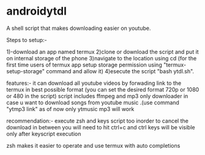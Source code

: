 # androidytdl
A shell script that makes downloading easier on youtube.

Steps to setup:-

1)-download an app named termux
2)clone or download the script and put it on internal storage of the phone
3)navigate to the location using cd (for the first time users of termux app setup storage permission using "termux-setup-storage" command and allow it)
4)esecute the script "bash ytdl.sh".

features:-
it can download all youtube videos by forwading link to the termux in best possible format (you can set the desired format 720p or 1080 or 480 in the script)
script includes ffmpeg and mp3 only downloader in case u want to download songs from youtube music .(use command "ytmp3 link" as of now only ytmusic mp3 will work


recommendation:-
execute zsh and keys script too inorder to cancel the download in between you will need to hit ctrl+c and ctrl keys will be visible only after keyscript execution

zsh makes it easier to operate and use termux with auto completions
